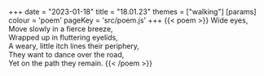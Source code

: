 +++
date = "2023-01-18"
title = "18.01.23"
themes = ["walking"]
[params]
  colour = 'poem'
  pageKey = 'src/poem.js'
+++
{{< poem >}}
Wide eyes,  
Move slowly in a fierce breeze,  
Wrapped up in fluttering eyelids,  
A weary, little itch lines their periphery,  
They want to dance over the road,  
Yet on the path they remain.
{{< /poem >}}